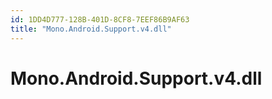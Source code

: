 ```yaml
---
id: 1DD4D777-128B-401D-8CF8-7EEF86B9AF63
title: "Mono.Android.Support.v4.dll"
---
```


# Mono.Android.Support.v4.dll
